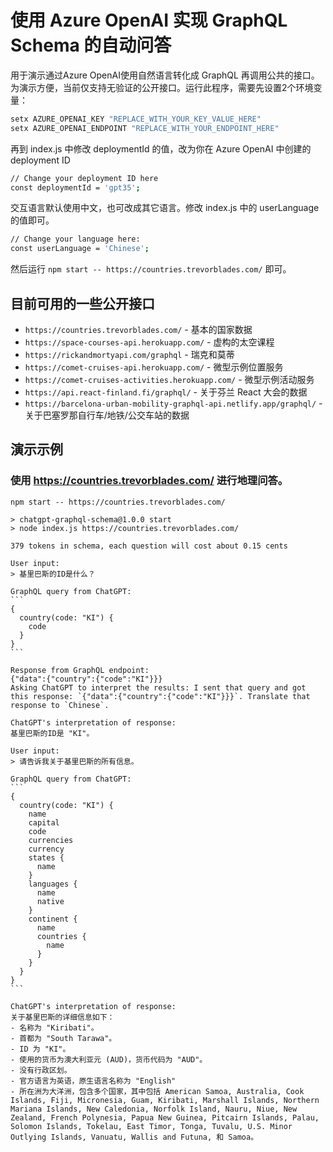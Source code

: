 # 使用 Azure OpenAI 实现 GraphQL Schema 的自动问答

用于演示通过Azure OpenAI使用自然语言转化成 GraphQL 再调用公共的接口。为演示方便，当前仅支持无验证的公开接口。运行此程序，需要先设置2个环境变量：

```bash
setx AZURE_OPENAI_KEY "REPLACE_WITH_YOUR_KEY_VALUE_HERE"
setx AZURE_OPENAI_ENDPOINT "REPLACE_WITH_YOUR_ENDPOINT_HERE"
```
再到 index.js 中修改 deploymentId 的值，改为你在 Azure OpenAI 中创建的 deployment ID

```bash
// Change your deployment ID here
const deploymentId = 'gpt35';
```
交互语言默认使用中文，也可改成其它语言。修改 index.js 中的 userLanguage 的值即可。
```bash
// Change your language here:
const userLanguage = 'Chinese';
```

然后运行 `npm start -- https://countries.trevorblades.com/` 即可。

## 目前可用的一些公开接口
* `https://countries.trevorblades.com/` - 基本的国家数据
* `https://space-courses-api.herokuapp.com/` - 虚构的太空课程
* `https://rickandmortyapi.com/graphql` - 瑞克和莫蒂
* `https://comet-cruises-api.herokuapp.com/` - 微型示例位置服务
* `https://comet-cruises-activities.herokuapp.com/` - 微型示例活动服务
* `https://api.react-finland.fi/graphql/` - 关于芬兰 React 大会的数据
* `https://barcelona-urban-mobility-graphql-api.netlify.app/graphql/` - 关于巴塞罗那自行车/地铁/公交车站的数据

## 演示示例

### 使用 https://countries.trevorblades.com/ 进行地理问答。

````
npm start -- https://countries.trevorblades.com/

> chatgpt-graphql-schema@1.0.0 start
> node index.js https://countries.trevorblades.com/

379 tokens in schema, each question will cost about 0.15 cents

User input:
> 基里巴斯的ID是什么？

GraphQL query from ChatGPT:
```
{
  country(code: "KI") {
    code
  }
}
```

Response from GraphQL endpoint:
{"data":{"country":{"code":"KI"}}}
Asking ChatGPT to interpret the results: I sent that query and got this response: `{"data":{"country":{"code":"KI"}}}`. Translate that response to `Chinese`.

ChatGPT's interpretation of response:
基里巴斯的ID是 "KI"。

User input:
> 请告诉我关于基里巴斯的所有信息。

GraphQL query from ChatGPT:
```
{
  country(code: "KI") {
    name
    capital
    code
    currencies
    currency
    states {
      name
    }
    languages {
      name
      native
    }
    continent {
      name
      countries {
        name
      }
    }
  }
}
```

ChatGPT's interpretation of response:
关于基里巴斯的详细信息如下：
- 名称为 "Kiribati"。
- 首都为 "South Tarawa"。
- ID 为 "KI"。
- 使用的货币为澳大利亚元 (AUD)，货币代码为 "AUD"。
- 没有行政区划。
- 官方语言为英语，原生语言名称为 "English"
- 所在洲为大洋洲，包含多个国家，其中包括 American Samoa, Australia, Cook Islands, Fiji, Micronesia, Guam, Kiribati, Marshall Islands, Northern Mariana Islands, New Caledonia, Norfolk Island, Nauru, Niue, New Zealand, French Polynesia, Papua New Guinea, Pitcairn Islands, Palau, Solomon Islands, Tokelau, East Timor, Tonga, Tuvalu, U.S. Minor Outlying Islands, Vanuatu, Wallis and Futuna, 和 Samoa。